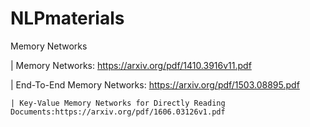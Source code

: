 # NLPmaterials

Memory Networks

 | Memory Networks: https://arxiv.org/pdf/1410.3916v11.pdf
 
 | End-To-End Memory Networks: https://arxiv.org/pdf/1503.08895.pdf
 
    | Key-Value Memory Networks for Directly Reading Documents:https://arxiv.org/pdf/1606.03126v1.pdf
